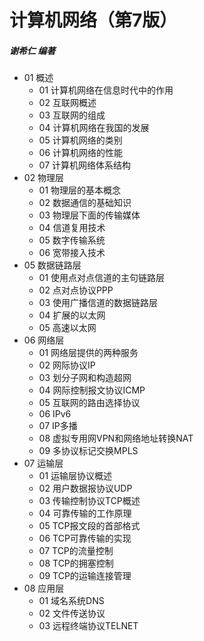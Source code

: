 # 计算机网络（第7版）
##### 谢希仁 编著
- 01 概述
    - 01 计算机网络在信息时代中的作用
    - 02 互联网概述
    - 03 互联网的组成
    - 04 计算机网络在我国的发展
    - 05 计算机网络的类别
    - 06 计算机网络的性能
    - 07 计算机网络体系结构
- 02 物理层 
    - 01 物理层的基本概念
    - 02 数据通信的基础知识
    - 03 物理层下面的传输媒体
    - 04 信道复用技术
    - 05 数字传输系统
    - 06 宽带接入技术
- 05 数据链路层
    - 01 使用点对点信道的主句链路层
    - 02 点对点协议PPP
    - 03 使用广播信道的数据链路层
    - 04 扩展的以太网
    - 05 高速以太网
- 06 网络层
    - 01 网络层提供的两种服务
    - 02 网际协议IP
    - 03 划分子网和构造超网
    - 04 网际控制报文协议ICMP
    - 05 互联网的路由选择协议
    - 06 IPv6
    - 07 IP多播
    - 08 虚拟专用网VPN和网络地址转换NAT
    - 09 多协议标记交换MPLS
- 07 运输层
    - 01 运输层协议概述
    - 02 用户数据报协议UDP
    - 03 传输控制协议TCP概述
    - 04 可靠传输的工作原理
    - 05 TCP报文段的首部格式
    - 06 TCP可靠传输的实现
    - 07 TCP的流量控制
    - 08 TCP的拥塞控制
    - 09 TCP的运输连接管理
- 08 应用层
    - 01 域名系统DNS
    - 02 文件传送协议
    - 03 远程终端协议TELNET